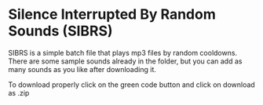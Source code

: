 # Silence Interrupted By Random Sounds (SIBRS)

SIBRS is a simple batch file that plays mp3 files by random cooldowns. There are some sample sounds already in the folder, but you can add as many sounds as you like after downloading it.

To download properly click on the green code button and click on download as .zip
 
